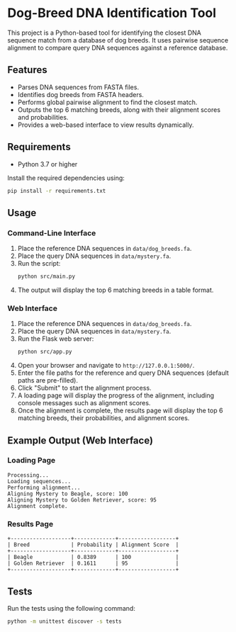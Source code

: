 # Dog-Breed DNA Identification Tool

This project is a Python-based tool for identifying the closest DNA sequence match from a database of dog breeds. It uses pairwise sequence alignment to compare query DNA sequences against a reference database.

## Features

- Parses DNA sequences from FASTA files.
- Identifies dog breeds from FASTA headers.
- Performs global pairwise alignment to find the closest match.
- Outputs the top 6 matching breeds, along with their alignment scores and probabilities.
- Provides a web-based interface to view results dynamically.

## Requirements

- Python 3.7 or higher

Install the required dependencies using:

```sh
pip install -r requirements.txt
```

## Usage

### Command-Line Interface
1. Place the reference DNA sequences in `data/dog_breeds.fa`.
2. Place the query DNA sequences in `data/mystery.fa`.
3. Run the script: 
   ```sh
   python src/main.py
   ```
4. The output will display the top 6 matching breeds in a table format.

### Web Interface
1. Place the reference DNA sequences in `data/dog_breeds.fa`.
2. Place the query DNA sequences in `data/mystery.fa`.
3. Run the Flask web server:
   ```sh
   python src/app.py
   ```
4. Open your browser and navigate to `http://127.0.0.1:5000/`.
5. Enter the file paths for the reference and query DNA sequences (default paths are pre-filled).
6. Click "Submit" to start the alignment process.
7. A loading page will display the progress of the alignment, including console messages such as alignment scores.
8. Once the alignment is complete, the results page will display the top 6 matching breeds, their probabilities, and alignment scores.

## Example Output (Web Interface)

### Loading Page
```
Processing...
Loading sequences...
Performing alignment...
Aligning Mystery to Beagle, score: 100
Aligning Mystery to Golden Retriever, score: 95
Alignment complete.
```

### Results Page
```
+-------------------+-------------+------------------+
| Breed             | Probability | Alignment Score  |
+-------------------+-------------+------------------+
| Beagle            | 0.8389      | 100              |
| Golden Retriever  | 0.1611      | 95               |
+-------------------+-------------+------------------+
```

## Tests

Run the tests using the following command:

```sh
python -m unittest discover -s tests
```